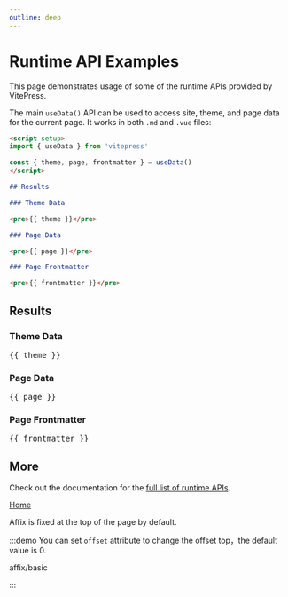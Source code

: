 ```yaml
---
outline: deep
---
```


# Runtime API Examples

This page demonstrates usage of some of the runtime APIs provided by VitePress.

The main `useData()` API can be used to access site, theme, and page data for the current page. It works in both `.md` and `.vue` files:

```md
<script setup>
import { useData } from 'vitepress'

const { theme, page, frontmatter } = useData()
</script>

## Results

### Theme Data

<pre>{{ theme }}</pre>

### Page Data

<pre>{{ page }}</pre>

### Page Frontmatter

<pre>{{ frontmatter }}</pre>
```

<script setup>
import { useData } from 'vitepress'
import MyAffix from './.vitepress/examples/affix/basic.vue'
import MyAlert from './.vitepress/examples/alert/basic.vue'

const { site, theme, page, frontmatter } = useData()
</script>

<MyAffix />
<MyAlert />

## Results

### Theme Data

<pre>{{ theme }}</pre>

### Page Data

<pre>{{ page }}</pre>

### Page Frontmatter

<pre>{{ frontmatter }}</pre>

## More

Check out the documentation for the [full list of runtime APIs](https://vitepress.dev/reference/runtime-api#usedata).

[Home](/)

Affix is fixed at the top of the page by default.

:::demo You can set `offset` attribute to change the offset top，the default value is 0.

affix/basic

:::
